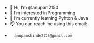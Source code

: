 - 👋 Hi, I’m @anupam2150
- 👀 I’m interested in Programming
- 🌱 I’m currently learning Pyhton & Java
- 📫 You can reach me using this email:-
-       anupamshinde2775@gmail.com

<!---
anupam2150/anupam2150 is a ✨ special ✨ repository because its `README.md` (this file) appears on your GitHub profile.
You can click the Preview link to take a look at your changes.
--->
